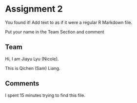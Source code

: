 # Assignment 2

You found it!  Add text to as if it were a regular R Markdown file.

Put your name in the Team Section and comment

## Team

Hi, I am Jiayu Lyu (Nicole).

This is Qichen (Sam) Liang.



## Comments
I spent 15 minutes trying to find this file. 



